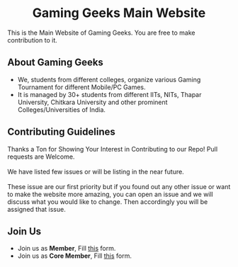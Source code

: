 <h1 align="center">Gaming Geeks Main Website</h1>

This is the Main Website of Gaming Geeks.
You are free to make contribution to it.

## About Gaming Geeks
* We, students from different colleges, organize various Gaming Tournament for different Mobile/PC Games.
* It is managed by 30+ students from different IITs, NITs, Thapar University, Chitkara University and other prominent Colleges/Universities of India.

## Contributing Guidelines
Thanks a Ton for Showing Your Interest in Contributing to our Repo! Pull requests are Welcome.<br><br>
We have listed few issues or will be listing in the near future.<br><br>
These issue are our first priority but if you found out any other issue or want to make the website more amazing, you can open an issue and we will discuss what you would like to change. Then accordingly you will be assigned that issue.
## Join Us
* Join us as <strong>Member</strong>, Fill [this](https://gaminggeeks.online/register/) form.
* Join us as <strong>Core Member</strong>, Fill [this](https://forms.gle/ENgHo2p4WKbCMkZz6) form.

